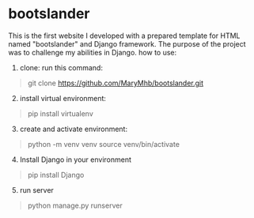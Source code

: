 # bootslander
This is the first website I developed with a prepared template for HTML named "bootslander" and Django framework.
The purpose of the project was to challenge my abilities in Django.
how to use:
1. clone:
run this command:
> git clone https://github.com/MaryMhb/bootslander.git
2. install virtual environment:
> pip install virtualenv
3. create and activate environment:
> python -m venv venv
> source venv/bin/activate
4. Install Django in your environment
> pip install Django
5. run server
> python manage.py runserver
